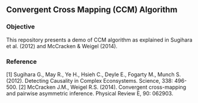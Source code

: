 ## Convergent Cross Mapping (CCM) Algorithm

### Objective
This repository presents a demo of CCM algorithm as explained in Sugihara et al. (2012) and McCracken & Weigel (2014).

### Reference
[1] Sugihara G., May R., Ye H., Hsieh C., Deyle E., Fogarty M., Munch S. (2012). Detecting Causality in Complex Econsystems. Science, 338: 496-500.
[2] McCracken J.M., Weigel R.S. (2014). Convergent cross-mapping and pairwise asymmetric inference. Physical Review E, 90: 062903.
